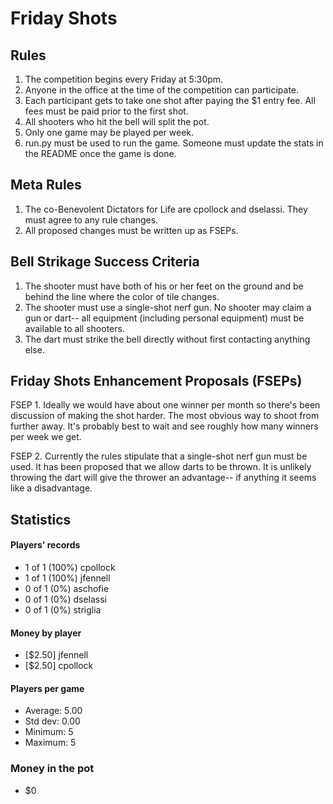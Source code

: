 Friday Shots
=============

Rules
-----
1. The competition begins every Friday at 5:30pm.
2. Anyone in the office at the time of the competition can participate.
3. Each participant gets to take one shot after paying the $1 entry fee. All 
   fees must be paid prior to the first shot.
4. All shooters who hit the bell will split the pot.
5. Only one game may be played per week.
6. run.py must be used to run the game. Someone must update the stats in the
   README once the game is done.


Meta Rules
----------
1. The co-Benevolent Dictators for Life are cpollock and dselassi. They must
   agree to any rule changes.
2. All proposed changes must be written up as FSEPs.

Bell Strikage Success Criteria
------------------------------
1. The shooter must have both of his or her feet on the ground and be behind
   the line where the color of tile changes.
2. The shooter must use a single-shot nerf gun. No shooter may claim a gun or
   dart-- all equipment (including personal equipment) must be available to all
   shooters.
3. The dart must strike the bell directly without first contacting anything
   else.


Friday Shots Enhancement Proposals (FSEPs)
------------------------------------------
FSEP 1. Ideally we would have about one winner per month so there's been
   discussion of making the shot harder. The most obvious way to shoot from
   further away. It's probably best to wait and see roughly how many winners
   per week we get.

FSEP 2. Currently the rules stipulate that a single-shot nerf gun must be used.
   It has been proposed that we allow darts to be thrown. It is unlikely
   throwing the dart will give the thrower an advantage-- if anything it seems
   like a disadvantage.


Statistics
----------
####  Players' records  ####
* 1 of 1 (100%) cpollock
* 1 of 1 (100%) jfennell
* 0 of 1 (0%) aschofie
* 0 of 1 (0%) dselassi
* 0 of 1 (0%) striglia

#### Money by player  ####
* [$2.50] jfennell
* [$2.50] cpollock

#### Players per game  ####
* Average: 5.00
* Std dev: 0.00
* Minimum: 5
* Maximum: 5

### Money in the pot ###
* $0
